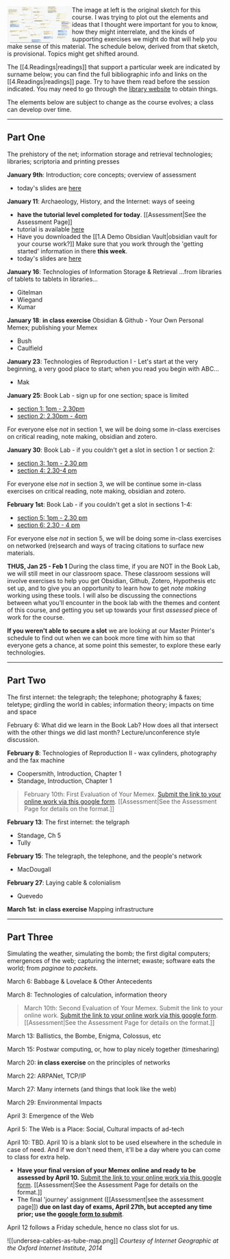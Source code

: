 <img src="../../assets/original-sketch.png" align="left" width="30%"></img> The image at left is the original sketch for this course. I was trying to plot out the elements and ideas that I thought were important for you to know, how they might interrelate, and the kinds of supporting exercises we might do that will help you make sense of this material. The schedule below, derived from that sketch, is provisional. Topics might get shifted around.

The [[4.Readings|readings]] that support a particular week are indicated by surname below; you can find the full bibliographic info and links on the [[4.Readings|readings]] page.  Try to have them read before the session indicated. You may need to go through the [library website](https://library.carleton.ca) to obtain things. 

The elements below are subject to change as the course evolves; a class can develop over time.

---
## Part One

The prehistory of the net; information storage and retrieval technologies; libraries; scriptoria and printing presses

**January 9th**: Introduction; core concepts; overview of assessment 

+ today's slides are [here](https://shawngraham.github.io/hist1900/assets/slides/jan9)

**January 11**: Archaeology, History, and the Internet: ways of seeing

- **have the tutorial level completed for today**. [[Assessment|See the Assessment Page]] 
- tutorial is available [here](https://shawngraham.github.io/tutorial-levels/src/hist1900c-tutorial.html)
- Have you downloaded the [[1.A Demo Obsidian Vault|obsidian vault for your course work?]] Make sure that you work through the 'getting started' information in there **this week**.
-  today's slides are [here](https://shawngraham.github.io/hist1900/assets/slides/jan11)

**January 16**: Technologies of Information Storage & Retrieval ...from libraries of tablets to tablets in libraries... 

- Gitelman
- Wiegand
- Kumar

**January 18**: **in class exercise** Obsidian & Github - Your Own Personal Memex; publishing your Memex

- Bush
- Caulfield

**January 23**: Technologies of Reproduction I - Let's start at the very beginning, a very good place to start; when you read you begin with ABC...

+ Mak

**January 25**: Book Lab - sign up for one section; space is limited

- [section 1: 1pm - 2.30pm](https://docs.google.com/forms/d/e/1FAIpQLSdE34AYe8KSXsIvdKtIx5sNJwkJ05sl-vjvknCg69Vdf8Bw3Q/viewform?usp=sf_link)
- [section 2: 2.30pm - 4pm](https://docs.google.com/forms/d/e/1FAIpQLScW-H9wU_Uw8us-TPLd8yO1MxHIyyEDNcazI6Qlb4p5E1z-uw/viewform?usp=sf_link)

For everyone else *not* in section 1, we will be doing some in-class exercises on critical reading, note making, obsidian and zotero.

**January 30**: Book Lab - if you couldn't get a slot in section 1 or section 2:

- [section 3: 1pm - 2.30 pm](https://docs.google.com/forms/d/e/1FAIpQLSdtl1WmTjLfhV2_eqZyrq3Ib7yvJDpNgs1C8LKHBP_eOfJo9Q/viewform?usp=sf_link)
- [section 4: 2.30-4 pm](https://docs.google.com/forms/d/e/1FAIpQLSfcp2OcTH5Wreo7l3CJlMYhHtTOQFPJRlrm3BCfENPDKuvNuw/viewform?usp=sf_link)

For everyone else *not* in section 3, we will be continue some in-class exercises on critical reading, note making, obsidian and zotero.

**February 1st**: Book Lab - if you couldn't get a slot in sections  1-4:

+ [section 5: 1pm - 2.30 pm](https://docs.google.com/forms/d/e/1FAIpQLSfFcJF117A-Cpgio4KF54b1Arn3AIxezvg7gUCTnufkXztcTA/viewform?usp=sf_link)
+ [section 6: 2.30 - 4 pm](https://docs.google.com/forms/d/e/1FAIpQLScDQOlLzb4W6KxUdgWpDcF2Ce1_nLMj5f2Vof20K3dv_NEUrg/viewform?usp=sf_link)

For everyone else *not* in section 5, we will be doing some in-class exercises on networked (re)search and ways of tracing citations to surface new materials.

**THUS, Jan 25 - Feb 1** During the class time, if you are NOT in the Book Lab, we will still  meet in our classroom space. These classroom sessions will involve exercises to help you get Obsidian, Github, Zotero, Hypothesis etc set up, and to give you an opportunity to learn how to get *note making* working using these tools. I will also be discussing the connections between what you'll encounter in the book lab with the themes and content of this course, and getting you set up towards your first *assessed* piece of work for the course. 

**If you weren't able to secure a slot** we are looking at our Master Printer's schedule to find out when we can book more time with him so that everyone gets a chance, at some point this semester, to explore these early technologies.

---

## Part Two

The first internet: the telegraph; the telephone; photography & faxes; teletype; girdling the world in cables; information theory; impacts on time and space

February 6: What did we learn in the Book Lab? How does all that intersect with the other things we did last month? Lecture/unconference style discussion.

**February 8**: Technologies of Reproduction II - wax cylinders, photography and the fax machine

+ Coopersmith, Introduction, Chapter 1
+ Standage, Introduction, Chapter 1

> February 10th: First Evaluation of Your Memex. [Submit the link to your online work via this google form](https://docs.google.com/forms/d/e/1FAIpQLSfmXvx4uUlFA8m5lHlLWw53FKlMunq3msaW1aTlCpiaycYRDQ/viewform?usp=sf_link). [[Assessment|See the Assessment Page for details on the format.]] 

**February 13**: The first internet: the telgraph

+ Standage, Ch 5
+ Tully

**February 15**: The telegraph, the telephone, and the people's network

+ MacDougall

**February 27**: Laying cable & colonialism

+ Quevedo

**March 1st**: **in class exercise** Mapping infrastructure

---

## Part Three

Simulating the weather, simulating the bomb; the first digital computers; emergences of the web; capturing the internet; ewaste; software eats the world; from *paginae* to *packets*. 

March 6: Babbage & Lovelace & Other Antecedents

March 8: Technologies of calculation, information theory

> March 10th: Second Evaluation of Your Memex. Submit the link to your online work. [Submit the link to your online work via this google form](https://docs.google.com/forms/d/e/1FAIpQLSfmXvx4uUlFA8m5lHlLWw53FKlMunq3msaW1aTlCpiaycYRDQ/viewform?usp=sf_link). [[Assessment|See the Assessment Page for details on the format.]]  

March 13: Ballistics, the Bombe, Enigma, Colossus, etc

March 15: Postwar computing, or, how to play nicely together (timesharing)

March 20: **in class exercise** on the principles of networks

March 22: ARPANet, TCP/IP

March 27: Many internets (and things that look like the web)

March 29: Environmental Impacts

April 3: Emergence of the Web

April 5: The Web is a Place: Social, Cultural impacts of ad-tech

April 10: TBD. April 10 is a blank slot to be used elsewhere in the schedule in case of need. And if we don't need them, it'll be a day where you can come to class for extra help.
- **Have your final version of your Memex online and ready to be assessed by April 10.**  [Submit the link to your online work via this google form](https://docs.google.com/forms/d/e/1FAIpQLSfmXvx4uUlFA8m5lHlLWw53FKlMunq3msaW1aTlCpiaycYRDQ/viewform). [[Assessment|See the Assessment Page for details on the format.]] 
- The final 'journey' assignment ([[Assessment|see the assessment page]]) **due on last day of exams, April 27th, but accepted any time prior; use the [google form to submit](https://docs.google.com/forms/d/e/1FAIpQLSfmXvx4uUlFA8m5lHlLWw53FKlMunq3msaW1aTlCpiaycYRDQ/viewform)**.  

April 12 follows a Friday schedule, hence no class slot for us.

![[undersea-cables-as-tube-map.png]]
_Courtesy of Internet Geographic at the Oxford Internet Institute, 2014_